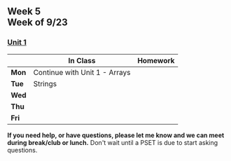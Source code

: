 ## Week 5 <br>Week of 9/23

### [Unit 1](/apcsp/curriculum/1)  

  |       |In Class               |Homework   |
  |-------|---------              |---------  |
  |**Mon**|Continue with Unit 1 - Arrays | |
  |**Tue**|Strings | |
  |**Wed**| | |
  |**Thu**| | |
  |**Fri**| | |

  **If you need help, or have questions, please let me know and we can meet during break/club or lunch.** Don't wait until a PSET is due to start asking questions.


<meta http-equiv="refresh" content="300"/>
